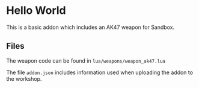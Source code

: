 # Hello World

This is a basic addon which includes an AK47 weapon for Sandbox.

## Files

The weapon code can be found in `lua/weapons/weapon_ak47.lua`

The file `addon.json` includes information used when uploading the addon to the workshop.

